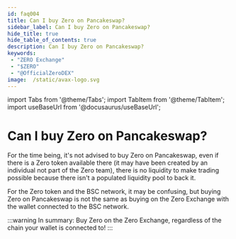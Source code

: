 ```yaml
---
id: faq004
title: Can I buy Zero on Pancakeswap?
sidebar_label: Can I buy Zero on Pancakeswap?
hide_title: true
hide_table_of_contents: true
description: Can I buy Zero on Pancakeswap?
keywords:
 - "ZERO Exchange"
 - "$ZERO"
 - "@OfficialZeroDEX"
image:  /static/avax-logo.svg
---
```


import Tabs from '@theme/Tabs';
import TabItem from '@theme/TabItem';
import useBaseUrl from '@docusaurus/useBaseUrl';

# Can I buy Zero on Pancakeswap?

For the time being, it's not advised to buy Zero on Pancakeswap, even if there is a Zero token available there (it may have been created by an individual not part of the Zero team), there is no liquidity to make trading possible because there isn't a populated liquidity pool to back it.   

For the Zero token and the BSC network, it may be confusing, but buying Zero on Pancakeswap is not the same as buying on the Zero Exchange with the wallet connected to the BSC network.

:::warning
In summary: Buy Zero on the Zero Exchange, regardless of the chain your wallet is connected to!
:::
